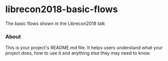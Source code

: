 librecon2018-basic-flows
========================

The basic flows shown in the Librecon2018 talk

### About

This is your project's README.md file. It helps users understand what your
project does, how to use it and anything else they may need to know.